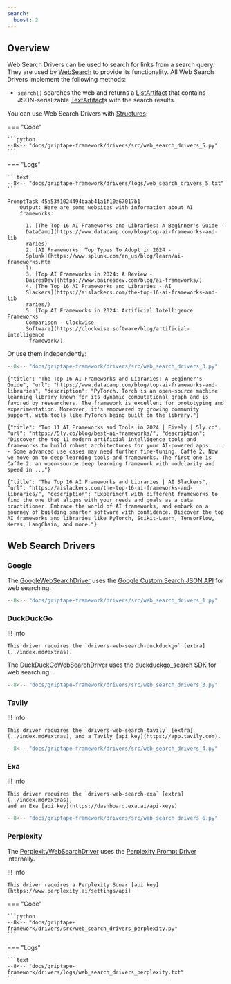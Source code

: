 ```yaml
---
search:
  boost: 2
---
```


## Overview

Web Search Drivers can be used to search for links from a search query. They are used by [WebSearch](../../reference/griptape/tools/web_search/tool.md) to provide its functionality. All Web Search Drivers implement the following methods:

- `search()` searches the web and returns a [ListArtifact](../../reference/griptape/artifacts/list_artifact.md) that contains JSON-serializable [TextArtifact](../../reference/griptape/artifacts/text_artifact.md)s with the search results.

You can use Web Search Drivers with [Structures](../structures/agents.md):

=== "Code"

    ```python
    --8<-- "docs/griptape-framework/drivers/src/web_search_drivers_5.py"
    ```

=== "Logs"

    ```text
    --8<-- "docs/griptape-framework/drivers/logs/web_search_drivers_5.txt"
    ```

```
PromptTask 45a53f1024494baab41a1f10a67017b1
    Output: Here are some websites with information about AI
    frameworks:

      1. [The Top 16 AI Frameworks and Libraries: A Beginner's Guide -
      DataCamp](https://www.datacamp.com/blog/top-ai-frameworks-and-lib
      raries)
      2. [AI Frameworks: Top Types To Adopt in 2024 -
      Splunk](https://www.splunk.com/en_us/blog/learn/ai-frameworks.htm
      l)
      3. [Top AI Frameworks in 2024: A Review -
      BairesDev](https://www.bairesdev.com/blog/ai-frameworks/)
      4. [The Top 16 AI Frameworks and Libraries - AI
      Slackers](https://aislackers.com/the-top-16-ai-frameworks-and-lib
      raries/)
      5. [Top AI Frameworks in 2024: Artificial Intelligence Frameworks
      Comparison - Clockwise
      Software](https://clockwise.software/blog/artificial-intelligence
      -framework/)
```

Or use them independently:

```python
--8<-- "docs/griptape-framework/drivers/src/web_search_drivers_3.py"
```

```
{"title": "The Top 16 AI Frameworks and Libraries: A Beginner's Guide", "url": "https://www.datacamp.com/blog/top-ai-frameworks-and-libraries", "description": "PyTorch. Torch is an open-source machine learning library known for its dynamic computational graph and is favored by researchers. The framework is excellent for prototyping and experimentation. Moreover, it's empowered by growing community support, with tools like PyTorch being built on the library."}

{"title": "Top 11 AI Frameworks and Tools in 2024 | Fively | 5ly.co", "url": "https://5ly.co/blog/best-ai-frameworks/", "description": "Discover the top 11 modern artificial intelligence tools and frameworks to build robust architectures for your AI-powered apps. ... - Some advanced use cases may need further fine-tuning. Caffe 2. Now we move on to deep learning tools and frameworks. The first one is Caffe 2: an open-source deep learning framework with modularity and speed in ..."}

{"title": "The Top 16 AI Frameworks and Libraries | AI Slackers", "url": "https://aislackers.com/the-top-16-ai-frameworks-and-libraries/", "description": "Experiment with different frameworks to find the one that aligns with your needs and goals as a data practitioner. Embrace the world of AI frameworks, and embark on a journey of building smarter software with confidence. Discover the top AI frameworks and libraries like PyTorch, Scikit-Learn, TensorFlow, Keras, LangChain, and more."}
```

## Web Search Drivers

### Google

The [GoogleWebSearchDriver](../../reference/griptape/drivers/web_search/google_web_search_driver.md) uses the [Google Custom Search JSON API](https://developers.google.com/custom-search/v1/reference/rest/v1/cse/list) for web searching.

```python
--8<-- "docs/griptape-framework/drivers/src/web_search_drivers_1.py"
```

### DuckDuckGo

!!! info

    This driver requires the `drivers-web-search-duckduckgo` [extra](../index.md#extras).

The [DuckDuckGoWebSearchDriver](../../reference/griptape/drivers/web_search/duck_duck_go_web_search_driver.md) uses the [duckduckgo_search](https://github.com/deedy5/duckduckgo_search) SDK for web searching.

```python
--8<-- "docs/griptape-framework/drivers/src/web_search_drivers_3.py"
```

### Tavily

!!! info

    This driver requires the `drivers-web-search-tavily` [extra](../index.md#extras), and a Tavily [api key](https://app.tavily.com).

```python
--8<-- "docs/griptape-framework/drivers/src/web_search_drivers_4.py"
```

### Exa

!!! info

    This driver requires the `drivers-web-search-exa` [extra](../index.md#extras),
    and an Exa [api key](https://dashboard.exa.ai/api-keys)

```python
--8<-- "docs/griptape-framework/drivers/src/web_search_drivers_6.py"
```

### Perplexity

The [PerplexityWebSearchDriver](../../reference/griptape/drivers/web_search/perplexity_web_search_driver.md) uses the [Perplexity Prompt Driver](../drivers/prompt-drivers.md#perplexity) internally.

!!! info

    This driver requires a Perplexity Sonar [api key](https://www.perplexity.ai/settings/api)

=== "Code"

    ```python
    --8<-- "docs/griptape-framework/drivers/src/web_search_drivers_perplexity.py"
    ```

=== "Logs"

    ```text
    --8<-- "docs/griptape-framework/drivers/logs/web_search_drivers_perplexity.txt"
    ```

